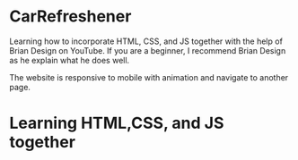 # CarRefreshener


Learning how to incorporate HTML, CSS, and JS together with the help of Brian Design on YouTube.
If you are a beginner, I recommend Brian Design as he explain what he does well.

The website is responsive to mobile with animation and navigate to another page.
# Learning HTML,CSS, and JS together 